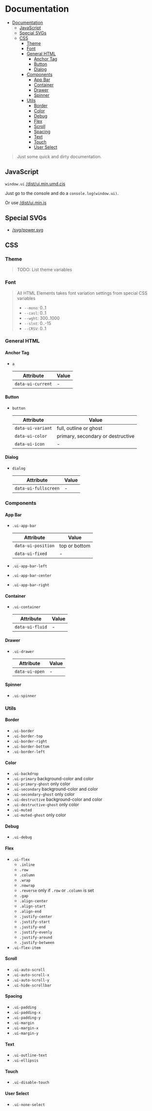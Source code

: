 # Documentation

<!--toc:start-->

- [Documentation](#documentation)
    - [JavaScript](#javascript)
    - [Special SVGs](#special-svgs)
    - [CSS](#css)
        - [Theme](#theme)
        - [Font](#font)
        - [General HTML](#general-html)
            - [Anchor Tag](#anchor-tag)
            - [Button](#button)
            - [Dialog](#dialog)
        - [Components](#components)
            - [App Bar](#app-bar)
            - [Container](#container)
            - [Drawer](#drawer)
            - [Spinner](#spinner)
        - [Utils](#utils)
            - [Border](#border)
            - [Color](#color)
            - [Debug](#debug)
            - [Flex](#flex)
            - [Scroll](#scroll)
            - [Spacing](#spacing)
            - [Text](#text)
            - [Touch](#touch)
            - [User Select](#user-select)

<!--toc:end-->

> Just some quick and dirty documentation.

## JavaScript

`window.ui` [/dist/ui.min.umd.cjs](/dist/ui.min.umd.cjs)

Just go to the console and do a `console.log(window.ui)`.

Or use [/dist/ui.min.js](/dist/ui.min.js)

## Special SVGs

- [/svg/power.svg](/svg/power.svg)

## CSS

### Theme

> TODO: List theme variables

### Font

> All HTML Elements takes font variation settings from special CSS variables
>
> - `--mono`: 0..1
> - `--casl`: 0..1
> - `--wght`: 300..1000
> - `--slnt`: 0..-15
> - `--CRSV`: 0..1

### General HTML

#### Anchor Tag

- `a`

    | Attribute         | Value |
    | ----------------- | ----- |
    | `data-ui-current` | -     |

#### Button

- `button`

    | Attribute         | Value                             |
    | ----------------- | --------------------------------- |
    | `data-ui-variant` | full, outline or ghost            |
    | `data-ui-color`   | primary, secondary or destructive |
    | `data-ui-icon`    | -                                 |

#### Dialog

- `dialog`

    | Attribute            | Value |
    | -------------------- | ----- |
    | `data-ui-fullscreen` | -     |

### Components

#### App Bar

- `.ui-app-bar`

    | Attribute          | Value         |
    | ------------------ | ------------- |
    | `data-ui-position` | top or bottom |
    | `data-ui-fixed`    | -             |

- `.ui-app-bar-left`
- `.ui-app-bar-center`
- `.ui-app-bar-right`

#### Container

- `.ui-container`

    | Attribute       | Value |
    | --------------- | ----- |
    | `data-ui-fluid` | -     |

#### Drawer

- `.ui-drawer`

    | Attribute      | Value |
    | -------------- | ----- |
    | `data-ui-open` | -     |

#### Spinner

- `.ui-spinner`

### Utils

#### Border

- `.ui-border`
- `.ui-border-top`
- `.ui-border-right`
- `.ui-border-bottom`
- `.ui-border-left`

#### Color

- `.ui-backdrop`
- `.ui-primary` background-color and color
- `.ui-primary-ghost` only color
- `.ui-secondary` background-color and color
- `.ui-secondary-ghost` only color
- `.ui-destructive` background-color and color
- `.ui-destructive-ghost` only color
- `.ui-muted`
- `.ui-muted-ghost` only color

#### Debug

- `.ui-debug`

#### Flex

- `.ui-flex`
    - `.inline`
    - `.row`
    - `.column`
    - `.wrap`
    - `.nowrap`
    - `.reverse` only if `.row` or `.column` is set
    - `.gap`
    - `.align-center`
    - `.align-start`
    - `.align-end`
    - `.justify-center`
    - `.justify-start`
    - `.justify-end`
    - `.justify-evenly`
    - `.justify-around`
    - `.justify-between`
- `.ui-flex-item`

#### Scroll

- `.ui-auto-scroll`
- `.ui-auto-scroll-x`
- `.ui-auto-scroll-y`
- `.ui-hide-scrollbar`

#### Spacing

- `.ui-padding`
- `.ui-padding-x`
- `.ui-padding-y`
- `.ui-margin`
- `.ui-margin-x`
- `.ui-margin-y`

#### Text

- `.ui-outline-text`
- `.ui-ellipsis`

#### Touch

- `.ui-disable-touch`

#### User Select

- `.ui-none-select`
